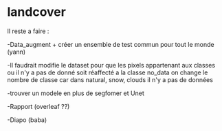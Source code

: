 # landcover
Il reste a faire :

-Data_augment + créer un ensemble de test commun pour tout le monde (yann)

-Il faudrait modifie le dataset pour que les pixels appartenant aux classes ou il n'y a pas de donné soit réaffecté a la classe no_data on change le nombre de classe car dans natural, snow, clouds il n'y a pas de données 

-trouver un modele en plus de segfomer et Unet

-Rapport (overleaf ??)

-Diapo (baba)
